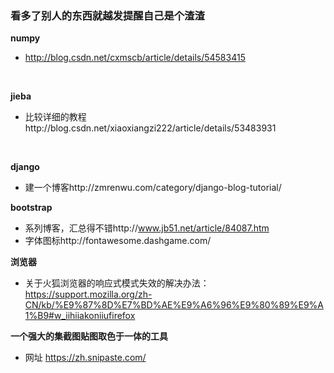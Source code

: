 ### 看多了别人的东西就越发提醒自己是个渣渣
**numpy**
- http://blog.csdn.net/cxmscb/article/details/54583415
</br>

**jieba**
- 比较详细的教程http://blog.csdn.net/xiaoxiangzi222/article/details/53483931
</br>

**django**
- 建一个博客http://zmrenwu.com/category/django-blog-tutorial/

**bootstrap**
- 系列博客，汇总得不错http://www.jb51.net/article/84087.htm
- 字体图标http://fontawesome.dashgame.com/

**浏览器**
- 关于火狐浏览器的响应式模式失效的解决办法：https://support.mozilla.org/zh-CN/kb/%E9%87%8D%E7%BD%AE%E9%A6%96%E9%80%89%E9%A1%B9#w_iihiiakoniiufirefox

**一个强大的集截图贴图取色于一体的工具**
- 网址 https://zh.snipaste.com/

    
    
